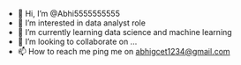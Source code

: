 - 👋 Hi, I’m @Abhi5555555555
- 👀 I’m interested in data analyst role
- 🌱 I’m currently learning data science and machine learning
- 💞️ I’m looking to collaborate on ...
- 📫 How to reach me ping me on abhigcet1234@gmail.com

<!---
Abhi5555555555/Abhi5555555555 is a ✨ special ✨ repository because its `README.md` (this file) appears on your GitHub profile.
You can click the Preview link to take a look at your changes.
--->
